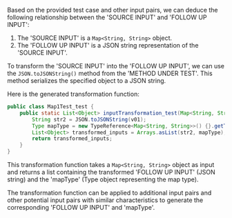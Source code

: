 Based on the provided test case and other input pairs, we can deduce the following relationship between the 'SOURCE INPUT' and 'FOLLOW UP INPUT':

1. The 'SOURCE INPUT' is a `Map<String, String>` object.
2. The 'FOLLOW UP INPUT' is a JSON string representation of the 'SOURCE INPUT'.

To transform the 'SOURCE INPUT' into the 'FOLLOW UP INPUT', we can use the `JSON.toJSONString()` method from the 'METHOD UNDER TEST'. This method serializes the specified object to a JSON string.

Here is the generated transformation function:

```java
public class Map1Test_test {
    public static List<Object> inputTransformation_test(Map<String, String> v01) {
        String str2 = JSON.toJSONString(v01);
        Type mapType = new TypeReference<Map<String, String>>() {}.getType();
        List<Object> transformed_inputs = Arrays.asList(str2, mapType);
        return transformed_inputs;
    }
}
```

This transformation function takes a `Map<String, String>` object as input and returns a list containing the transformed 'FOLLOW UP INPUT' (JSON string) and the 'mapType' (Type object representing the map type).

The transformation function can be applied to additional input pairs and other potential input pairs with similar characteristics to generate the corresponding 'FOLLOW UP INPUT' and 'mapType'.